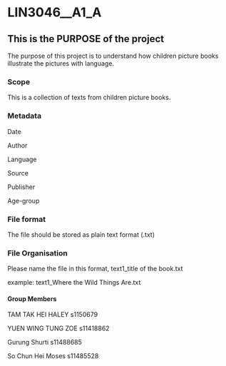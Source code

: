 # LIN3046__A1_A

## This is the PURPOSE of the project
The purpose of this project is to understand how children picture books illustrate the pictures with language.

### Scope 
This is a collection of texts from children picture books.

### Metadata
Date

Author

Language

Source

Publisher

Age-group

### File format

The file should be stored as plain text format (.txt)

### File Organisation

Please name the file in this format, text1_title of the book.txt

example: text1_Where the Wild Things Are.txt

#### Group Members

TAM TAK HEI HALEY s1150679

YUEN WING TUNG ZOE s11418862

Gurung Shurti s11488685

So Chun Hei Moses s11485528
